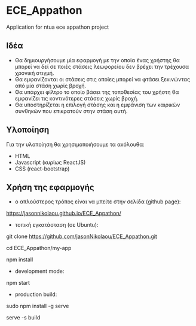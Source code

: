# ECE_Appathon
Application for ntua ece appathon project

## Ιδέα
- Θα δημιουργήσουμε μία εφαρμογή με την οποία ένας χρήστης
θα μπορεί να δεί σε ποιές στάσεις λεωφορείου δεν βρέχει
την τρέχουσα χρονική στιγμή. 
- Θα εμφανίζονται οι στάσεις στις οποίες μπορεί να φτάσει ξεκινώντας
από μία στάση χωρίς βροχή. 
- Θα υπάρχει φίλτρο το οποίο βάσει της τοποθεσίας του χρήστη θα εμφανίζει
τις κοντινότερες στάσεις χωρίς βροχή.
- Θα υποστηρίζεται η επιλογή στάσης και η εμφάνιση των καιρικών συνθηκών 
που επικρατούν στην στάση αυτή.
 
 
## Υλοποίηση
 Για την υλοποίηση θα χρησιμοποιήσουμε τα ακόλουθα:
 - HTML
 - Javascript (κυρίως ReactJS)
 - CSS (react-bootstrap)

## Χρήση της εφαρμογής
 - ο απλούστερος τρόπος είναι να μπείτε στην σελίδα (github page):
 
 
 https://jasonnikolaou.github.io/ECE_Appathon/
 
 
 - τοπική εγκατάσταση (σε Ubuntu):
 
  git clone https://github.com/jasonNikolaou/ECE_Appathon.git
  
  cd ECE_Appathon/my-app
 
  npm install
 
- development mode:

 npm start
 
- production build:

sudo npm install -g serve

serve -s build
